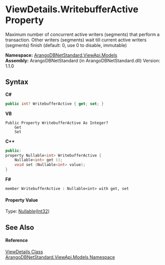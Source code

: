 # ViewDetails.WritebufferActive Property 
 

Maximum number of concurrent active writers (segments) that perform a transaction. Other writers (segments) wait till current active writers (segments) finish (default: 0, use 0 to disable, immutable)

**Namespace:**&nbsp;<a href="23bbeb16-c099-4f2c-4dad-2e67e1a19df4">ArangoDBNetStandard.ViewApi.Models</a><br />**Assembly:**&nbsp;ArangoDBNetStandard (in ArangoDBNetStandard.dll) Version: 1.1.0

## Syntax

**C#**<br />
``` C#
public int? WritebufferActive { get; set; }
```

**VB**<br />
``` VB
Public Property WritebufferActive As Integer?
	Get
	Set
```

**C++**<br />
``` C++
public:
property Nullable<int> WritebufferActive {
	Nullable<int> get ();
	void set (Nullable<int> value);
}
```

**F#**<br />
``` F#
member WritebufferActive : Nullable<int> with get, set

```


#### Property Value
Type: <a href="https://docs.microsoft.com/dotnet/api/system.nullable-1" target="_blank" rel="noopener noreferrer">Nullable</a>(<a href="https://docs.microsoft.com/dotnet/api/system.int32" target="_blank" rel="noopener noreferrer">Int32</a>)

## See Also


#### Reference
<a href="5e40ec8b-d467-c688-72b2-fc3e3e36d569">ViewDetails Class</a><br /><a href="23bbeb16-c099-4f2c-4dad-2e67e1a19df4">ArangoDBNetStandard.ViewApi.Models Namespace</a><br />